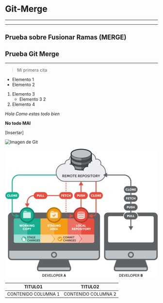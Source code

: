 # Git-Merge
----------------------
----------------------
Prueba sobre Fusionar Ramas (MERGE)
------------------------
## Prueba Git Merge
---
> Mi primera cita

- Elemento 1
- Elemento 2
1. Elemento 3
    - Elemento 3 2
2. Elemento 4

*Hola Como estas todo bien*

**No todo MAl**

[Insertar]

![Imagen de Git](https://www.redeszone.net/app/uploads/2013/03/Git-Logo.png?x=634&y=309)

![Otra Imagen](Imagenes/imagen1.png)

| TITULO1| TITULO2|
| ----- | ---- |
| CONTENIDO COLUMNA 1 | CONTENIDO COLUMNA 2 |
